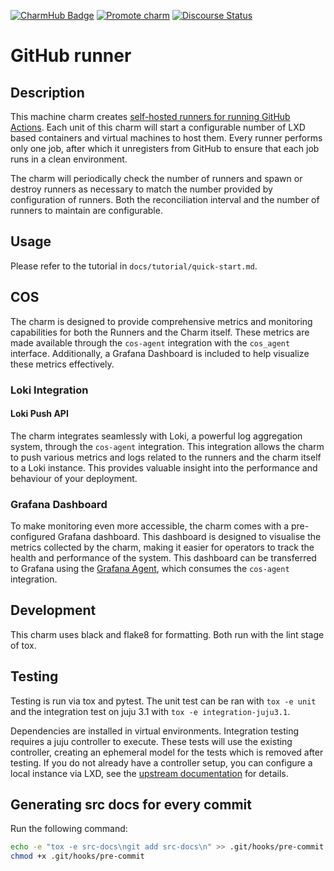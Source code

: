 [![CharmHub Badge](https://charmhub.io/github-runner/badge.svg)](https://charmhub.io/github-runner)
[![Promote charm](https://github.com/canonical/github-runner-operator/actions/workflows/promote_charm.yaml/badge.svg)](https://github.com/canonical/github-runner-operator/actions/workflows/promote_charm.yaml)
[![Discourse Status](https://img.shields.io/discourse/status?server=https%3A%2F%2Fdiscourse.charmhub.io&style=flat&label=CharmHub%20Discourse)](https://discourse.charmhub.io)

# GitHub runner

## Description

This machine charm creates [self-hosted runners for running GitHub Actions](https://docs.github.com/en/actions/hosting-your-own-runners/managing-self-hosted-runners/about-self-hosted-runners). Each unit of this charm will start a configurable number of LXD based containers and virtual
machines to host them. Every runner performs only one job, after which it unregisters from GitHub to ensure that each job runs in
a clean environment.

The charm will periodically check the number of runners and spawn or destroy runners as necessary to match the number provided by configuration of
runners. Both the reconciliation interval and the number of runners to maintain are configurable.

## Usage

Please refer to the tutorial in `docs/tutorial/quick-start.md`.

## COS
The charm is designed to provide comprehensive metrics and monitoring capabilities for both the Runners and the Charm itself. These metrics are made available through the `cos-agent` integration with the `cos_agent` interface. Additionally, a Grafana Dashboard is included to help visualize these metrics effectively.

### Loki Integration
#### Loki Push API
The charm integrates seamlessly with Loki, a powerful log aggregation system, through the `cos-agent` integration. This integration allows the charm to push various metrics and logs related to the runners and the charm itself to a Loki instance. This provides valuable insight into the performance and behaviour of your deployment.

### Grafana Dashboard
To make monitoring even more accessible, the charm comes with a pre-configured Grafana dashboard. This dashboard is designed to visualise the metrics collected by the charm, making it easier for operators to track the health and performance of the system.
This dashboard can be transferred to Grafana using the [Grafana Agent](https://charmhub.io/grafana-agent), which consumes the `cos-agent` integration.

## Development

This charm uses black and flake8 for formatting. Both run with the lint stage of tox.

## Testing

Testing is run via tox and pytest. The unit test can be ran with `tox -e unit` and the integration test on juju 3.1 with `tox -e integration-juju3.1`.

Dependencies are installed in virtual environments. Integration testing requires a juju controller to execute. These tests will use the existing controller, creating an ephemeral model for the tests which is removed after testing. If you do not already have a controller setup, you can configure a local instance via LXD, see the [upstream documentation](https://juju.is/docs/lxd-cloud) for details.

## Generating src docs for every commit

Run the following command:

```bash
echo -e "tox -e src-docs\ngit add src-docs\n" >> .git/hooks/pre-commit
chmod +x .git/hooks/pre-commit
```
